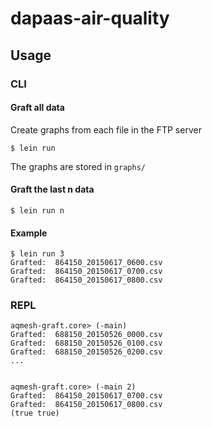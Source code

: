 # dapaas-air-quality

## Usage

### CLI

#### Graft all data

Create graphs from each file in the FTP server

    $ lein run

The graphs are stored in `graphs/`

#### Graft the last n data

    $ lein run n

#### Example

    $ lein run 3
    Grafted:  864150_20150617_0600.csv
    Grafted:  864150_20150617_0700.csv
    Grafted:  864150_20150617_0800.csv

### REPL

    aqmesh-graft.core> (-main)
    Grafted:  688150_20150526_0000.csv
    Grafted:  688150_20150526_0100.csv
    Grafted:  688150_20150526_0200.csv
    ...


    aqmesh-graft.core> (-main 2)
    Grafted:  864150_20150617_0700.csv
    Grafted:  864150_20150617_0800.csv
    (true true)
